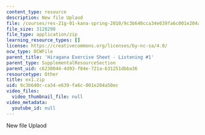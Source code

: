 ```yaml
---
content_type: resource
description: New file Uplaod
file: /courses/res-21g-01-kana-spring-2010/9c3b640cca34e639fa6c001e204a50ec_ex1.zip
file_size: 3128298
file_type: application/zip
learning_resource_types: []
license: https://creativecommons.org/licenses/by-nc-sa/4.0/
ocw_type: OCWFile
parent_title: 'Hiragana Exercise Sheet - Listening #1'
parent_type: SupplementalResourceSection
parent_uid: c6230044-4d93-f84e-721a-631251dbba36
resourcetype: Other
title: ex1.zip
uid: 9c3b640c-ca34-e639-fa6c-001e204a50ec
video_files:
  video_thumbnail_file: null
video_metadata:
  youtube_id: null
---
```

New file Uplaod
